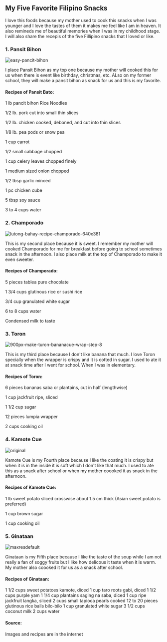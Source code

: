 ## My Five Favorite Filipino Snacks  
   I love this foods because my mother used to cook this snacks when I was younger and I love the tastes of them it makes me feel like I am in heaven. 
It also remineds me of beautiful memories when I was in my childhood stage. I will also share the recepis of the five Fillipino snacks that I loved or like. 
### 1. Pansit Bihon 
![easy-pancit-bihon](https://user-images.githubusercontent.com/99942953/156542367-9ca7c262-6357-4c1e-a6a1-a9c08fe4da1d.jpg)

I place Pansit Bihon as my top one because my mother will cooked this for us when there is event like birthday, christmas, etc. ALso on my former school,
they will make a pansit bihon as snack for us and this is my favorite. 

#### Recipes of Pansit Bato: 
1 lb pancit bihon Rice Noodles

1/2 lb. pork cut into small thin slices

1/2 lb. chicken cooked, deboned, and cut into thin slices

1/8 lb. pea pods or snow pea

1 cup carrot

1/2 small cabbage chopped

1 cup celery leaves chopped finely

1 medium sized onion chopped

1/2 tbsp garlic minced

1 pc chicken cube

5 tbsp soy sauce

3 to 4 cups water


### 2. Champorado
![lutong-bahay-recipe-champorado-640x381](https://user-images.githubusercontent.com/99942953/156545292-0a83e52f-6948-44f2-b65d-1cf97c0d35cb.jpg)

This is my second place because it is sweet. I remember my mother will cooked Champorado for me for breakfast before going to school sometimes snack in the afternoon. 
I also place milk at the top of Champorado to make it even sweeter. 

#### Recipes of Champorado:
5 pieces tablea pure chocolate

1 3/4 cups glutinous rice or sushi rice

3/4 cup granulated white sugar

6 to 8 cups water

Condensed milk to taste

### 3. Toron  
![900px-make-turon-bananacue-wrap-step-8](https://user-images.githubusercontent.com/99942953/156548774-0f0e0da0-7b80-4ef0-a8a4-43808f0de449.jpg)

This is my third place because I don't like banana that much. I love Toron specially when the wrapper is crispy and it is cotted in sugar. I used to ate it at snack time after I went for school. When I was in elementary. 

#### Recipes of Toron:
6 pieces bananas saba or plantains, cut in half (lengthwise)

1 cup jackfruit ripe, sliced

1 1/2 cup sugar

12 pieces lumpia wrapper

2 cups cooking oil

### 4. Kamote Cue
![original](https://user-images.githubusercontent.com/99942953/156550308-6b2b1443-fdf0-48ad-8323-050f3faadcf3.jpg)

Kamote Cue is my Fourth place because I like the coating it is crispy but when it is in the inside it is soft which I don't like that much. I used to ate this as a snack after school or when my mother coooked it as snack in the afternoon. 

#### Recipes of Kamote Cue:

1 lb sweet potato sliced crosswise about 1.5 cm thick (Asian sweet potato is preferred)

1 cup brown sugar

1 cup cooking oil

### 5. Ginataan
![maxresdefault](https://user-images.githubusercontent.com/99942953/156551484-780361c7-9b58-4ac0-926c-1358d3ff1f1a.jpg)

Ginataan is my Fifth place because I like the taste of the soup while I am not really a fan of soggy fruits but I like how delicous it taste when it is warm. My mother also coooked it for us as a snack after school.

#### Recipes of Ginataan:
1 1/2 cups sweet potatoes kamote, diced
1 cup taro roots gabi, diced
1 1/2 cups purple yam
1 1/4 cup plantains saging na saba, diced
1 cup ripe jackfruit langka, sliced
2 cups small tapioca pearls cooked
12 to 20 pieces glutinous rice balls bilo-bilo
1 cup granulated white sugar
3 1/2 cups coconut milk
2 cups water

#### Source:
Images and recipes are in the internet 
